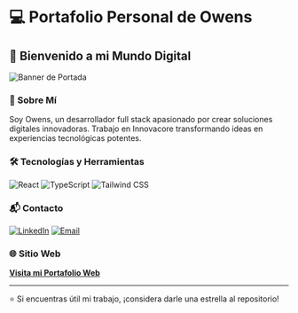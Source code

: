 
# 💻 Portafolio Personal de Owens

## 🚀 Bienvenido a mi Mundo Digital

![Banner de Portada](link-a-tu-banner-si-tienes-uno.png)

### 👤 Sobre Mí
Soy Owens, un desarrollador full stack apasionado por crear soluciones digitales innovadoras. Trabajo en Innovacore transformando ideas en experiencias tecnológicas potentes.

### 🛠️ Tecnologías y Herramientas
![React](https://img.shields.io/badge/React-61DAFB?style=for-the-badge&logo=react&logoColor=black)
![TypeScript](https://img.shields.io/badge/TypeScript-3178C6?style=for-the-badge&logo=typescript&logoColor=white)
![Tailwind CSS](https://img.shields.io/badge/Tailwind%20CSS-38B2AC?style=for-the-badge&logo=tailwind-css&logoColor=white)

### 📬 Contacto
[![LinkedIn](https://img.shields.io/badge/LinkedIn-0077B5?style=for-the-badge&logo=linkedin&logoColor=white)](https://www.linkedin.com/in/owens-l%C3%B3pez/)
[![Email](https://img.shields.io/badge/Email-D14836?style=for-the-badge&logo=gmail&logoColor=white)](mailto:owenslpz12@gmail.com)

### 🌐 Sitio Web
**[Visita mi Portafolio Web](link-a-tu-sitio-web)**

---

⭐ Si encuentras útil mi trabajo, ¡considera darle una estrella al repositorio!

